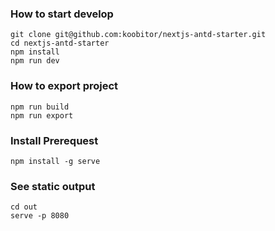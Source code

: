 ### How to start develop
```
git clone git@github.com:koobitor/nextjs-antd-starter.git
cd nextjs-antd-starter
npm install
npm run dev
```

### How to export project
```
npm run build
npm run export
```

### Install Prerequest
```
npm install -g serve
```

### See static output
```
cd out
serve -p 8080
```